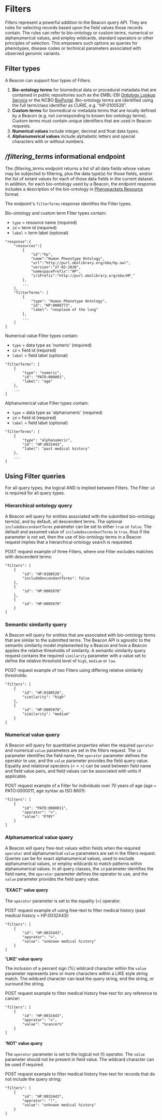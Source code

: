 # Filters

_Filters_ represent a powerful addition to the Beacon query API. They are rules for selecting records based upon the field values those records contain. The rules can refer to bio-ontology or custom terms, numerical or alphanumerical values, and employ wildcards, standard operators or other principles of selection. This empowers such options as queries for phenotypes, disease codes or technical parameters associated with observed genomic variants.

## Filter types
A Beacon can support four types of Filters.

1. **Bio-ontology terms** for biomedical data or procedural metadata that are contained in public repositories such as the EMBL-EBI [Ontology Lookup Service](https://www.ebi.ac.uk/ols/index) or the NCBO [BioPortal](https://bioportal.bioontology.org/).  Bio-ontology terms are identified using the full term/class identifier as CURIE, e.g. “HP:0100526”.
2. **Custom terms** for biomedical or metadata terms that are locally defined by a Beacon (e.g. not corresponding to known bio-ontology terms).  Custom terms must contain unique identifiers that are used in Beacon requests.
3. **Numerical values** include integer, decimal and float data types.
4. **Alphanumerical values** include alphabetic letters and special characters with or without numbers.


## _/filtering_terms_  informational endpoint

The _/filtering_terms_ endpoint returns a list of all data fields whose values may be subjected to filtering, plus the data type(s) for those fields, and/or the list of extant values for each of those data fields in the current dataset.  In addition, for each bio-ontology used by a Beacon, the endpoint response includes a description of the bio-ontology in [Phenopackets Resource](https://phenopacket-schema.readthedocs.io/en/latest/resource.html) format.

The endpoint's `filterTerms` response identifies the Filter types.

Bio-ontology and custom term Filter types contain:

* `type` = resource name (required) 
* `id` = term id (required) 
* `label` = term label (optional)

```
"response":{
	"resources":[
		{
			"id":"hp",
			"name":"Human Phenotype Ontology",
			"url":"http://purl.obolibrary.org/obo/hp.owl",
			"version":"27-03-2020",
			"namespacePrefix":"HP",
			"iriPrefix":"http://purl.obolibrary.org/obo/HP_"
		},
		...
	],
	"filterTerms": [
		{
			"type": "Human Phenotype Ontology",
			"id": "HP:0008773",
			"label": "neoplasm of the lung"
		},
		...
	]
}
```

Numerical value Filter types contain:

* `type` = data type as 'numeric' (required) 
* `id` = field id (required) 
* `label` = field label (optional) 

```
"filterTerms": [
	{
		"type": "numeric",
		"id": "PATO:000001",
		"label": "age"
	},
	...
]
```

Alphanumerical value Filter types contain:

* `type` = data type as 'alphanumeric' (required) 
* `id` = field id (required) 
* `label` = field label (optional) 

```
"filterTerms": [
	{
		"type": "alphanumeric",
		"id": "HP:0032443",
		"label": "past medical history"
	},
	...
]
```

## Using Filter queries

For all query types, the logical AND is implied between Filters. The Filter `id` is required for all query types.

### Hierarchical ontology query

A Beacon will query for entities associated with the submitted bio-ontology term(s), and by default, all descendent terms.  The optional `includeDescendantTerms` parameter can be set to either `true` or `false`. The default and assumed value of `includeDescendantTerms` is `true`, thus if the parameter is not set, then the use of bio-ontology terms in a Beacon request implies that a hierarchical ontology search is requested.

POST request example of three Filters, where one Filter excludes matches with descendent terms:

```
"filters": [
	{
		"id": "HP:0100526",
		"includeDescendantTerms": false
	},
	{
		"id": "HP:0005978"
	},
	{
		"id": "HP:0005978"
	}
]
```

### Semantic similarity query

A Beacon will query for entities that are associated with bio-ontology terms that are similar to the submitted terms.  The Beacon API is agnostic to the semantic similarity model implemented by a Beacon and how a Beacon applies the relative thresholds of similarity.  A semantic similarity query request contains the required `similarity` parameter with a value set to define the relative threshold level of `high`, `medium` or `low`.

POST request example of two Filters using differing relative similarity thresholds:

```
"filters": [
	{
		"id": "HP:0100526",
		"similarity": "high"
	},
	{
		"id": "HP:0005978",
		"similarity": "medium"
	}
]
```

### Numerical value query

A Beacon will query for quantitative properties when the required `operator` and numerical `value` parameters are set in the filters request. 
The `id` parameter identifies the field name, the `operator` parameter defines the operator to use, and the `value` parameter provides the field query value. Equality and relational operators (= < >) can be used between field name and field value pairs, and field values can be associated with units if applicable.

POST request example of a Filter for individuals over 70 years of age (age = PATO:0000011, age syntax as ISO 8601):

```
"filters": [
	{
		"id": "PATO:0000011",
		"operator": ">",
		"value": "P70Y"
	}
]
```

### Alphanumerical value query
 
A Beacon will query free-text values within fields when the required `operator` and alphanumerical `value` parameters are set in the filters request. Queries can be for exact alphanumerical values, used to exclude alphanumerical values, or employ wildcards to match patterns within alphanumerical values.  In all query classes, the `id` parameter identifies the field name, the `operator` parameter defines the operator to use, and the `value` parameter provides the field query value.

#### 'EXACT' value query

The `operator` parameter is set to the equality (=) operator.

POST request example of using free-text to filter medical history (past medical history = HP:0032443):

```
"filters": [
	{
		"id": "HP:0032443",
		"operator": "=",
		"value": "unknown medical history"
	}
]
```

**'LIKE' value query**

The inclusion of a percent sign (%) wildcard character within the `value` parameter represents zero or more characters within a LIKE style string match.  The wildcard character can lead the query string, end the string, or surround the string.

POST request example to filter medical history free-text for any reference to cancer:

```
"filters": [
	{
		"id": "HP:0032443",
		"operator": "=",
		"value": "%cancer%"
	}
]
```

#### 'NOT' value query

The `operator` parameter is set to the logical not (!) operator.  The `value` parameter should not be present in field value.  The wildcard character can be used if required.

POST request example to filter medical history free-text for records that do not include the query string:

```
"filters": [
	{
		"id": "HP:0032443",
		"operator": "!",
		"value": "unknown medical history"
	}
]
```
